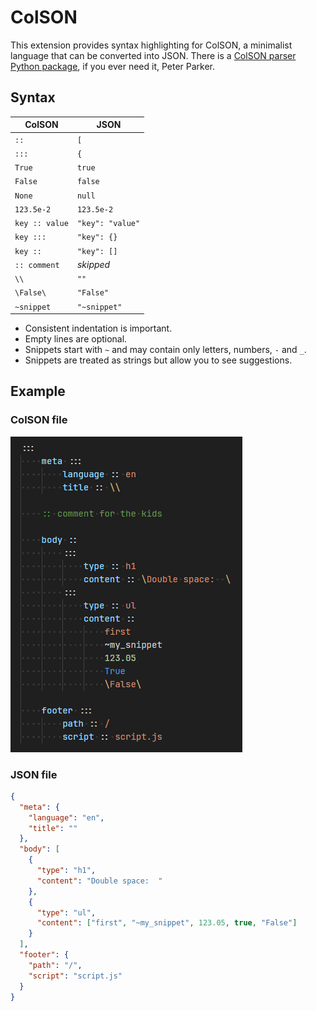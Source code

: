 # ColSON

This extension provides syntax highlighting for ColSON, a minimalist language that can be converted into JSON. There is a [ColSON parser Python package](https://github.com/shushtain/colson-pip), if you ever need it, Peter Parker.

## Syntax

| ColSON         | JSON             |
| -------------- | ---------------- |
| `::`           | `[`              |
| `:::`          | `{`              |
| `True`         | `true`           |
| `False`        | `false`          |
| `None`         | `null`           |
| `123.5e-2`     | `123.5e-2`       |
| `key :: value` | `"key": "value"` |
| `key :::`      | `"key": {}`      |
| `key ::`       | `"key": []`      |
| `:: comment`   | _skipped_        |
| `\\`           | `""`             |
| `\False\`      | `"False"`        |
| `~snippet`     | `"~snippet"`     |

- Consistent indentation is important.
- Empty lines are optional.
- Snippets start with `~` and may contain only letters, numbers, `-` and `_`.
- Snippets are treated as strings but allow you to see suggestions.

## Example

### ColSON file

![ColSON example file](https://raw.githubusercontent.com/shushtain/colson-vscode/refs/heads/main/example.png)

### JSON file

```json
{
  "meta": {
    "language": "en",
    "title": ""
  },
  "body": [
    {
      "type": "h1",
      "content": "Double space:  "
    },
    {
      "type": "ul",
      "content": ["first", "~my_snippet", 123.05, true, "False"]
    }
  ],
  "footer": {
    "path": "/",
    "script": "script.js"
  }
}
```
